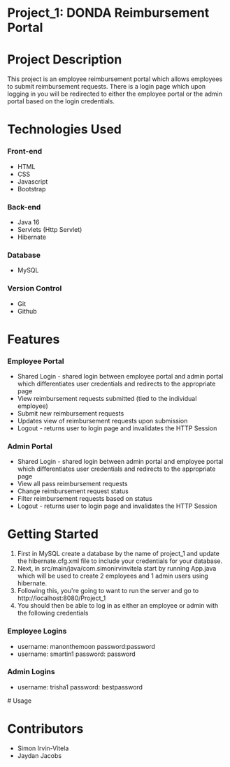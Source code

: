 # Project_1: DONDA Reimbursement Portal
# Project Description
This project is an employee reimbursement portal which allows employees to submit reimbursement requests. There is a login page which upon logging in you will be redirected to either the employee portal or the admin portal based on the login credentials.

# Technologies Used
<h3>Front-end</h3>
 <ul>
  <li> HTML</li>
  <li> CSS </li>
  <li> Javascript </li>
  <li> Bootstrap </li>
 </ul>
<h3>Back-end</h3>
 <ul>
  <li> Java 16</li>
  <li> Servlets (Http Servlet)</li>
  <li> Hibernate</li>
 </ul>
 <h3> Database </h3>
  <ul>
   <li> MySQL </li>
  </ul>
 <h3> Version Control </h3>
  <ul>
   <li> Git </li>
   <li> Github </li>
  </ul>

# Features
<h3> Employee Portal </h3>
<ul>
  <li> Shared Login - shared login between employee portal and admin portal which differentiates user credentials and redirects to the appropriate page</li>
  <li> View reimbursement requests submitted (tied to the individual employee) </li>
  <li> Submit new reimbursement requests </li>
  <li> Updates view of reimbursement requests upon submission</li>
  <li> Logout - returns user to login page and invalidates the HTTP Session</li>
 </ul>
<h3> Admin Portal </h3>
<ul>
  <li> Shared Login - shared login between admin portal and employee portal which differentiates user credentials and redirects to the appropriate page</li>
  <li> View all pass reimbursement requests </li>
  <li> Change reimbursement request status </li>
  <li> Filter reimbursement requests based on status</li>
  <li> Logout - returns user to login page and invalidates the HTTP Session</li>
 </ul>
 
# Getting Started
<ol>
 <li> First in MySQL create a database by the name of project_1 and update the hibernate.cfg.xml file to include your credentials for your database.</li>
 <li> Next, in src/main/java/com.simonirvinvitela start by running App.java which will be used to create 2 employees and 1 admin users using hibernate. </li>
 <li> Following this, you're going to want to run the server and go to http://localhost:8080/Project_1 </li>
 <li> You should then be able to log in as either an employee or admin with the following credentials</li>
</ol>
 
 <h3>Employee Logins</h3>
 <ul>
 <li> username: manonthemoon password:password </li>
 <li> username: smartin1 password: password </li>
 </ul>
 
 <h3>Admin Logins</h3>
 <ul>
 <li> username: trisha1 password: bestpassword </li>
 </ul>
# Usage

# Contributors
 <ul>
  <li> Simon Irvin-Vitela </li>
  <li> Jaydan Jacobs </li>
 </ul>
  
